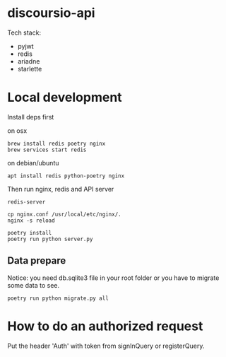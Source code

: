 # discoursio-api

Tech stack:

- pyjwt
- redis
- ariadne
- starlette

# Local development 

Install deps first

on osx
```
brew install redis poetry nginx
brew services start redis
```

on debian/ubuntu
```
apt install redis python-poetry nginx
```

Then run nginx, redis and API server

```
redis-server

cp nginx.conf /usr/local/etc/nginx/.
nginx -s reload

poetry install
poetry run python server.py
```

## Data prepare

Notice: you need db.sqlite3 file in your root folder or you have to migrate some data to see. 

```
poetry run python migrate.py all
```

# How to do an authorized request

Put the header 'Auth' with token from signInQuery or registerQuery.

